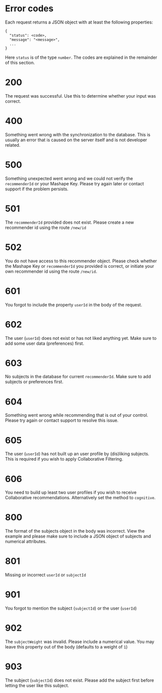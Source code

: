 # Error codes

Each request returns a JSON object with at least the following properties:

```
{
  "status": <code>,
  "message": "<message>",
  ...
}
```

Here `status` is of the type `number`. The codes are explained in the remainder of this section.

# 200
The request was successful. Use this to determine whether your input was correct.

# 400
Something went wrong with the synchronization to the database. This is usually an error that is caused on the server itself and is not developer related.

# 500
Something unexpected went wrong and we could not verify the `recommenderId` or your Mashape Key. Please try again later or contact support if the problem persists.

# 501
The `recommenderId` provided does not exist. Please create a new recommender id using the route `/new/id`

# 502
You do not have access to this recommender object. Please check whether the Mashape Key or `recommenderId` you provided is correct, or initiate your own recommender id using the route `/new/id`.

# 601
You forgot to include the property `userId` in the body of the request.

# 602
The user (`userId`) does not exist or has not liked anything yet. Make sure to add some user data (preferences) first.

# 603
No subjects in the database for current `recommenderId`. Make sure to add subjects or preferences first.

# 604
Something went wrong while recommending that is out of your control. Please try again or contact support to resolve this issue.

# 605
The user (`userId`) has not built up an user profile by (dis)liking subjects. This is required if you wish to apply Collaborative Filtering.

# 606
You need to build up least two user profiles if you wish to receive Collaborative recommendations. Alternatively set the method to `cognitive`.

# 800
The format of the subjects object in the body was incorrect. View the example and please make sure to include a JSON object of subjects and numerical attributes.

# 801
Missing or incorrect `userId` or `subjectId`

# 901
You forgot to mention the subject (`subjectId`) or the user (`userId`)

# 902
The `subjectWeight` was invalid. Please include a numerical value. You may leave this property out of the body (defaults to a weight of `1`)

# 903
The subject (`subjectId`) does not exist. Please add the subject first before letting the user like this subject.
